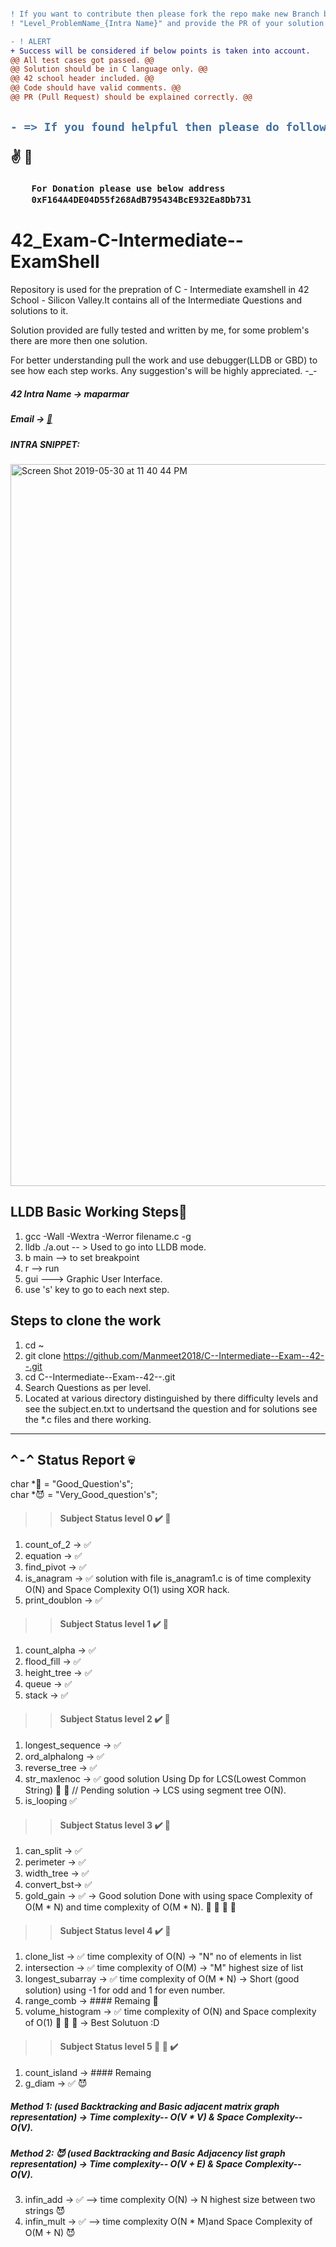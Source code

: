  
```diff

! If you want to contribute then please fork the repo make new Branch by the name of
! "Level_ProblemName_{Intra Name}" and provide the PR of your solution with a detail explanation.
```

```diff
- ! ALERT
+ Success will be considered if below points is taken into account.
@@ All test cases got passed. @@ 
@@ Solution should be in C language only. @@
@@ 42 school header included. @@
@@ Code should have valid comments. @@
@@ PR (Pull Request) should be explained correctly. @@
```
<h2>

```diff
- => If you found helpful then please do follow and give a star 
```
:v: :raised_hands: 
</h2>

<h3> 
  
```diff 
    For Donation please use below address
    0xF164A4DE04D55f268AdB795434BcE932Ea8Db731
```
</h3>


# 42_Exam-C-Intermediate--ExamShell
Repository is used for the prepration of C - Intermediate examshell in 42 School - Silicon Valley.It contains all of the Intermediate Questions and solutions to it.

Solution provided are fully tested and written by me, for some problem's there are more then one solution.

For better understanding pull the work and use debugger(LLDB or GBD) to see how each step works. 
Any suggestion's will be highly appreciated. -_-

##### 42 Intra Name -> maparmar
##### Email -> [:e-mail:](mailto:manmeetparmar@outlook.com?subject=[GitHub]%20Source%20Han%20Sans)

##### INTRA SNIPPET:
<img width="1155" alt="Screen Shot 2019-05-30 at 11 40 44 PM" src="https://user-images.githubusercontent.com/35618858/58686706-60f94e00-8334-11e9-8a76-f36d34e0b383.png">

## LLDB Basic Working Steps:imp:
1. gcc -Wall -Wextra -Werror filename.c -g 
2. lldb ./a.out -- > Used to go into LLDB mode. 
3. b main --> to set breakpoint
4. r --> run
5. gui ---> Graphic User Interface.
6. use 's' key to go to each next step.

## Steps to clone the work
1. cd ~
2. git clone https://github.com/Manmeet2018/C--Intermediate--Exam--42--.git
3. cd C--Intermediate--Exam--42--.git
4. Search Questions as per level.
5. Located at various directory distinguished by there difficulty levels and see the subject.en.txt to undertsand the question and for solutions see the *.c files and there working.
----
## <kbd>^-^</kbd> Status Report :skull:

char *:star2: = "Good_Question's";\
char *:smiling_imp: = "Very_Good_question's";

>> #### Subject Status level 0 :heavy_check_mark: :100:
1.  count_of_2 ->	✅
2.	equation ->	✅
3.	find_pivot ->	✅
4.	is_anagram ->	✅ solution with file is_anagram1.c is of time complexity O(N) and Space Complexity O(1) using XOR hack.
5.	print_doublon ->	✅
>> #### Subject	Status level 1 :heavy_check_mark: :100:
1.	count_alpha ->	✅
2.	flood_fill ->	✅
3.	height_tree ->	✅
4.	queue ->	✅
5.	stack ->	✅
>> #### Subject Status level 2 :heavy_check_mark: :100:
1.	longest_sequence -> ✅
2.	ord_alphalong -> ✅
3.	reverse_tree -> ✅
4.	str_maxlenoc -> ✅ good solution Using Dp for LCS(Lowest Common String) :star2: :star2: // Pending solution -> LCS using segment tree O(N).
5.  is_looping  ✅
>> #### Subject Status level 3 :heavy_check_mark: :100:
1.	can_split -> ✅
2.	perimeter -> ✅
3.	width_tree -> ✅
4.	convert_bst-> ✅
5.	gold_gain -> ✅ -> Good solution Done with using space Complexity of O(M * N) and time complexity of O(M * N). :star2: :star2: :star2: :star2:
>> #### Subject Status level 4 :heavy_check_mark: :100:
1.	clone_list -> ✅ time complexity of O(N) -> "N" no of elements in list
2.	intersection -> ✅ time complexity of O(M) -> "M" highest size of list
3.	longest_subarray -> ✅ time complexity of O(M * N) -> Short (good solution) using -1 for odd and 1 for even number.
4.	range_comb -> #### Remaing :star2:
5.	volume_histogram -> ✅ time complexity of O(N) and Space complexity of O(1) :star2: :star2: :star2: -> Best Solutuon :D
>> #### Subject Status level 5 :star2: :star2: :heavy_check_mark:
1.	count_island -> #### Remaing
2.	g_diam -> ✅ :smiling_imp: 
  ##### Method 1: (used Backtracking and Basic adjacent matrix graph representation) -> Time complexity-- O(V * V) & Space    Complexity-- O(V).
  ##### Method 2: :smiling_imp: (used Backtracking and Basic  Adjacency list graph representation) -> Time complexity-- O(V + E) & Space Complexity-- O(V).
3.	infin_add -> ✅ --> time complexity O(N) -> N highest size between two strings :smiling_imp:
4.  infin_mult -> ✅ --> time complexity O(N * M)and Space Complexity of O(M + N) :smiling_imp:
